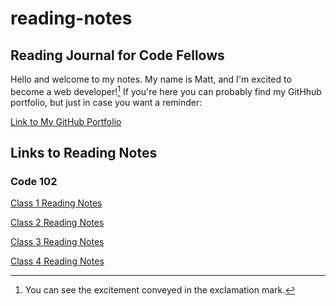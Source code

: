 # reading-notes

## Reading Journal for Code Fellows

Hello and welcome to my notes. My name is Matt, and I'm excited to become a web developer![^1] If you're here you can probably find my GitHhub portfolio, but just in case you want a reminder:

[Link to My GitHub Portfolio](https://github.com/matthew-c-austin)

## Links to Reading Notes

### Code 102

[Class 1 Reading Notes](/102/Read-01-Learning-Markdown.md)

[Class 2 Reading Notes](/102/Read-02-The-Coders-Computer.md)

[Class 3 Reading Notes](/102/Read-03-Revisions-and-the-Cloud.md)

[Class 4 Reading Notes](/102/Read-04-Structure-Web-Pages-HTML.md)

[^1]: You can see the excitement conveyed in the exclamation mark.
